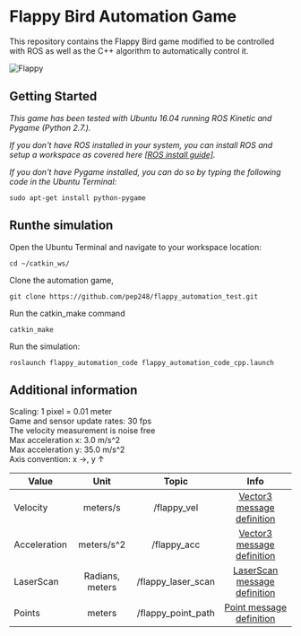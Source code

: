 # Flappy Bird Automation Game

This repository contains the Flappy Bird game modified to be controlled with ROS as well as the C++ algorithm to automatically control it.

![Flappy](flappy_cover.png)

## Getting Started

*This game has been tested with Ubuntu 16.04 running ROS Kinetic and Pygame (Python 2.7.).*

*If you don't have ROS installed in your system, you can install ROS and setup a workspace as covered here [[ROS install guide]](http://wiki.ros.org/ROS/Tutorials/InstallingandConfiguringROSEnvironment).*

*If you don't have Pygame installed, you can do so by typing the following code in the Ubuntu Terminal:*
```
sudo apt-get install python-pygame
```

## Runthe simulation

Open the Ubuntu Terminal and navigate to your workspace location:
```
cd ~/catkin_ws/
```
Clone the automation game,
```
git clone https://github.com/pep248/flappy_automation_test.git
```

Run the catkin_make command
```
catkin_make
```

Run the simulation:
```
roslaunch flappy_automation_code flappy_automation_code_cpp.launch
```

## Additional information
Scaling: 1 pixel = 0.01 meter  
Game and sensor update rates: 30 fps   
The velocity measurement is noise free   
Max acceleration x: 3.0 m/s^2  
Max acceleration y: 35.0 m/s^2  
Axis convention: x &rarr;, y &uarr;  


| Value         | Unit           | Topic  | Info |
| ------------- |:-------------:| :-----:| :-----:|
| Velocity      | meters/s           | /flappy_vel | [Vector3 message definition](http://docs.ros.org/en/noetic/api/geometry_msgs/html/msg/Vector3.html) | 
| Acceleration  | meters/s^2         | /flappy_acc | [Vector3 message definition](http://docs.ros.org/en/noetic/api/geometry_msgs/html/msg/Vector3.html) |
| LaserScan     | Radians, meters      | /flappy_laser_scan | [LaserScan message definition](http://docs.ros.org/api/sensor_msgs/html/msg/LaserScan.html) |
| Points        | meters      | /flappy_point_path | [Point message definition](http://docs.ros.org/en/noetic/api/geometry_msgs/html/msg/Point.html) |
